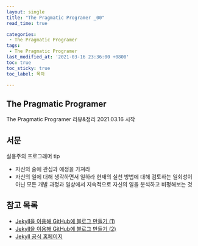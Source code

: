 ```yaml
---
layout: single
title: "The Pragmatic Programer _00"
read_time: true

categories: 
 - The Pragmatic Programer
tags: 
 - The Pragmatic Programer
last_modified_at: '2021-03-16 23:36:00 +0800'
toc: true
toc_sticky: true
toc_label: 목차

---
```

## The Pragmatic Programer
The Pragmatic Programer 리뷰&정리
2021.03.16 시작

## 서문
실용주의 프로그래머 tip
-  자신의 술에 관심과 애정을 가져라
-  자신의 일에 대해 생각하면서 일하라 
현재의 실천 방법에 대해 검토하는 일회성이 아닌 모든 개발 과정과 일상에서 지속적으로 자신의 일을 분석하고 비평해보는 것

## 참고 목록
- [Jekyll을 이용해 GitHub에 블로그 만들기 (1)](https://jetalog.net/86)
- [Jekyll을 이용해 GitHub에 블로그 만들기 (2)](https://jetalog.net/87)
- [Jekyll 공식 홈페이지](https://jekyllrb-ko.github.io)
```

